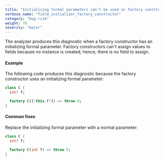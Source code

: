 ```yaml
---
title: "Initializing formal parameters can't be used in factory constructors"
verbose_name: "field_initializer_factory_constructor"
category: "bug-risk"
weight: 70
severity: "major"
---
```

The analyzer produces this diagnostic when a factory constructor has an
initializing formal parameter. Factory constructors can't assign values to
fields because no instance is created; hence, there is no field to assign.

#### Example

The following code produces this diagnostic because the factory constructor
uses an initializing formal parameter:

```dart
class C {
  int? f;

  factory C([!this.f!]) => throw 0;
}
```

#### Common fixes

Replace the initializing formal parameter with a normal parameter:

```dart
class C {
  int? f;

  factory C(int f) => throw 0;
}
```
